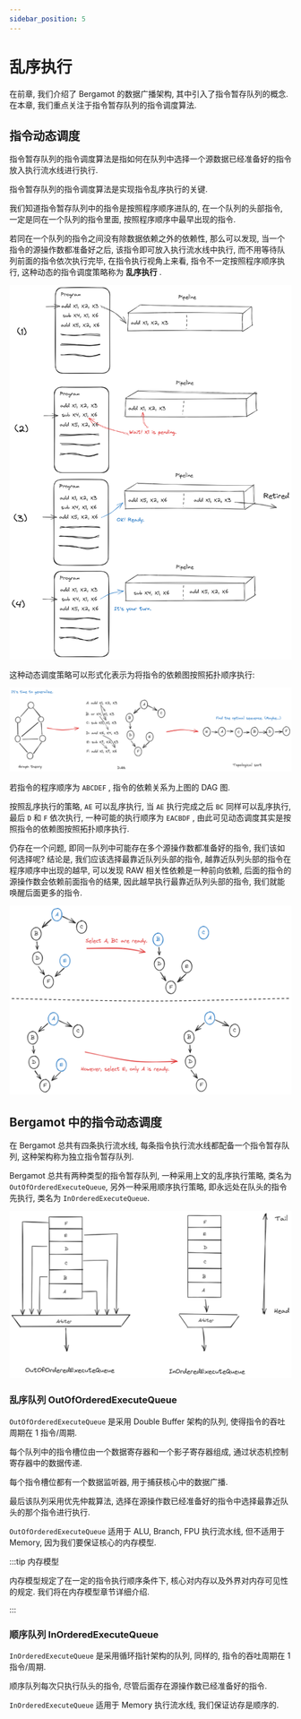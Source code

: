 ```yaml
---
sidebar_position: 5
---
```


# 乱序执行

在前章, 我们介绍了 Bergamot 的数据广播架构, 其中引入了指令暂存队列的概念. 在本章, 我们重点关注于指令暂存队列的指令调度算法.

## 指令动态调度

指令暂存队列的指令调度算法是指如何在队列中选择一个源数据已经准备好的指令放入执行流水线进行执行.

指令暂存队列的指令调度算法是实现指令乱序执行的关键.

我们知道指令暂存队列中的指令是按照程序顺序进队的, 在一个队列的头部指令, 一定是同在一个队列的指令里面, 按照程序顺序中最早出现的指令.

若同在一个队列的指令之间没有除数据依赖之外的依赖性, 那么可以发现, 当一个指令的源操作数都准备好之后, 该指令即可放入执行流水线中执行, 而不用等待队列前面的指令依次执行完毕, 在指令执行视角上来看, 指令不一定按照程序顺序执行, 这种动态的指令调度策略称为 **乱序执行** .

![Instr out of order](./img/instr-out-of-order.png)

这种动态调度策略可以形式化表示为将指令的依赖图按照拓扑顺序执行:

![Instr topo](./img/instr-topo.png)

若指令的程序顺序为 `ABCDEF` , 指令的依赖关系为上图的 DAG 图.

按照乱序执行的策略, `AE` 可以乱序执行, 当 `AE` 执行完成之后 `BC` 同样可以乱序执行, 最后 `D` 和 `F` 依次执行, 一种可能的执行顺序为 `EACBDF` , 由此可见动态调度其实是按照指令的依赖图按照拓扑顺序执行.

仍存在一个问题, 即同一队列中可能存在多个源操作数都准备好的指令, 我们该如何选择呢? 结论是, 我们应该选择最靠近队列头部的指令, 越靠近队列头部的指令在程序顺序中出现的越早, 可以发现 RAW 相关性依赖是一种前向依赖, 后面的指令的源操作数会依赖前面指令的结果, 因此越早执行最靠近队列头部的指令, 我们就能唤醒后面更多的指令.

![Select instr](./img/select-instr.png)

## Bergamot 中的指令动态调度

在 Bergamot 总共有四条执行流水线, 每条指令执行流水线都配备一个指令暂存队列, 这种架构称为独立指令暂存队列.

Bergamot 总共有两种类型的指令暂存队列, 一种采用上文的乱序执行策略, 类名为 `OutOfOrderedExecuteQueue`, 另外一种采用顺序执行策略, 即永远处在队头的指令先执行, 类名为 `InOrderedExecuteQueue`.

![Execute queue](./img/execute-queue.png)

### 乱序队列 OutOfOrderedExecuteQueue

`OutOfOrderedExecuteQueue` 是采用 Double Buffer 架构的队列, 使得指令的吞吐周期在 1 指令/周期.

每个队列中的指令槽位由一个数据寄存器和一个影子寄存器组成, 通过状态机控制寄存器中的数据传递.

每个指令槽位都有一个数据监听器, 用于捕获核心中的数据广播.

最后该队列采用优先仲裁算法, 选择在源操作数已经准备好的指令中选择最靠近队头的那个指令进行执行.

`OutOfOrderedExecuteQueue` 适用于 ALU, Branch, FPU 执行流水线, 但不适用于 Memory, 因为我们要保证核心的内存模型.

:::tip 内存模型

内存模型规定了在一定的指令执行顺序条件下, 核心对内存以及外界对内存可见性的规定. 我们将在内存模型章节详细介绍.

:::

### 顺序队列 InOrderedExecuteQueue

`InOrderedExecuteQueue` 是采用循环指针架构的队列, 同样的, 指令的吞吐周期在 1 指令/周期.

顺序队列每次只执行队头的指令, 尽管后面存在源操作数已经准备好的指令.

`InOrderedExecuteQueue` 适用于 Memory 执行流水线, 我们保证访存是顺序的.
